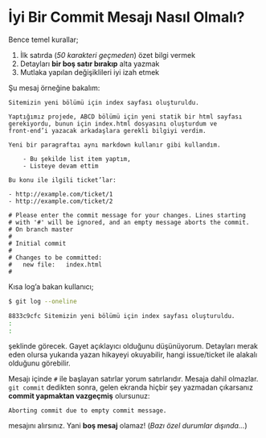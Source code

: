 # İyi Bir Commit Mesajı Nasıl Olmalı?

Bence temel kurallar;

1. İlk satırda (*50 karakteri geçmeden*) özet bilgi vermek
1. Detayları **bir boş satır bırakıp** alta yazmak
1. Mutlaka yapılan değişiklileri iyi izah etmek

Şu mesaj örneğine bakalım:

    Sitemizin yeni bölümü için index sayfası oluşturuldu.

    Yaptığımız projede, ABCD bölümü için yeni statik bir html sayfası
    gerekiyordu, bunun için index.html dosyasını oluşturdum ve
    front-end’i yazacak arkadaşlara gerekli bilgiyi verdim.

    Yeni bir paragraftaı aynı markdown kullanır gibi kullandım.

        - Bu şekilde list item yaptım,
        - Listeye devam ettim
    
    Bu konu ile ilgili ticket’lar:
    
    - http://example.com/ticket/1
    - http://example.com/ticket/2
    
    # Please enter the commit message for your changes. Lines starting
    # with '#' will be ignored, and an empty message aborts the commit.
    # On branch master
    #
    # Initial commit
    #
    # Changes to be committed:
    #   new file:   index.html
    #

Kısa log’a bakan kullanıcı;

```bash
$ git log --oneline

8833c9cfc Sitemizin yeni bölümü için index sayfası oluşturuldu.
:
:
```

şeklinde görecek. Gayet açıklayıcı olduğunu düşünüyorum. Detayları merak eden
olursa yukarıda yazan hikayeyi okuyabilir, hangi issue/ticket ile alakalı
olduğunu görebilir.

Mesajı içinde `#` ile başlayan satırlar yorum satırlarıdır. Mesaja dahil
olmazlar. `git commit` dedikten sonra, gelen ekranda hiçbir şey yazmadan
çıkarsanız **commit yapmaktan vazgeçmiş** olursunuz:

    Aborting commit due to empty commit message.

mesajını alırsınız. Yani **boş mesaj** olamaz! (*Bazı özel durumlar dışında...*)
